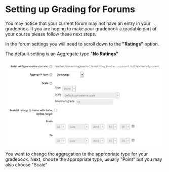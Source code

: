 # Setting up Grading for Forums

You may notice that your current forum may not have an entry in your gradebook. If you are hoping to make your gradebook a gradable part of your course please follow these next steps. 

In the forum settings you will need to scroll down to the **"Ratings"** option.

The default setting is an Aggregate type "**No Ratings"** 

![](../.gitbook/assets/capture13.JPG)

You want to change the aggregation to the appropriate type for your gradebook. Next, choose the appropriate type, usually "Point" but you may also choose "Scale" 



